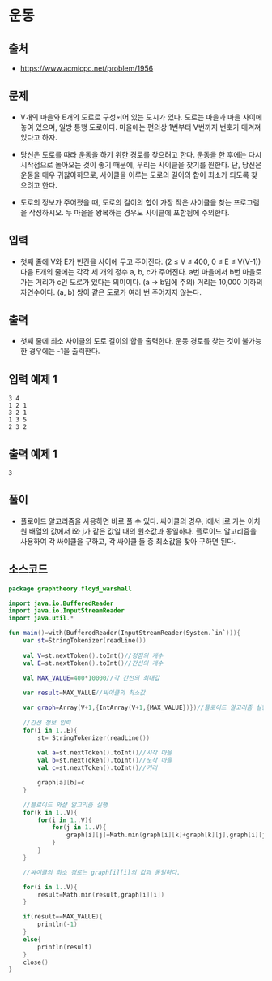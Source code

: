 # 운동

## 출처

* https://www.acmicpc.net/problem/1956

## 문제

* V개의 마을와 E개의 도로로 구성되어 있는 도시가 있다. 도로는 마을과 마을 사이에 놓여 있으며, 일방 통행 도로이다. 마을에는 편의상 1번부터 V번까지 번호가 매겨져 있다고 하자.

* 당신은 도로를 따라 운동을 하기 위한 경로를 찾으려고 한다. 운동을 한 후에는 다시 시작점으로 돌아오는 것이 좋기 때문에, 우리는 사이클을 찾기를 원한다. 단, 당신은 운동을 매우 귀찮아하므로, 사이클을 이루는 도로의 길이의 합이 최소가 되도록 찾으려고 한다.

* 도로의 정보가 주어졌을 때, 도로의 길이의 합이 가장 작은 사이클을 찾는 프로그램을 작성하시오. 두 마을을 왕복하는 경우도 사이클에 포함됨에 주의한다.

## 입력

* 첫째 줄에 V와 E가 빈칸을 사이에 두고 주어진다. (2 ≤ V ≤ 400, 0 ≤ E ≤ V(V-1)) 다음 E개의 줄에는 각각 세 개의 정수 a, b, c가 주어진다. a번 마을에서 b번 마을로 가는 거리가 c인 도로가 있다는 의미이다. (a → b임에 주의) 거리는 10,000 이하의 자연수이다. (a, b) 쌍이 같은 도로가 여러 번 주어지지 않는다.

## 출력

* 첫째 줄에 최소 사이클의 도로 길이의 합을 출력한다. 운동 경로를 찾는 것이 불가능한 경우에는 -1을 출력한다.

## 입력 예제 1

```
3 4
1 2 1
3 2 1
1 3 5
2 3 2
```

## 출력 예제 1

```
3
```

## 풀이

* 플로이드 알고리즘을 사용하면 바로 풀 수 있다. 싸이클의 경우, i에서 j로 가는 이차원 배열의 값에서 i와 j가 같은 값일 때의 원소값과 동일하다. 플로이드 알고리즘을 사용하여 각 싸이클을 구하고, 각 싸이클 들 중 최소값을 찾아 구하면 된다.

## 소스코드

```kotlin
package graphtheory.floyd_warshall

import java.io.BufferedReader
import java.io.InputStreamReader
import java.util.*

fun main()=with(BufferedReader(InputStreamReader(System.`in`))){
    var st=StringTokenizer(readLine())
    
    val V=st.nextToken().toInt()//정점의 개수
    val E=st.nextToken().toInt()//간선의 개수

    val MAX_VALUE=400*10000//각 간선의 최대값
    
    var result=MAX_VALUE//싸이클의 최소값

    var graph=Array(V+1,{IntArray(V+1,{MAX_VALUE})})//플로이드 알고리즘 실행 값을 저장할 이차원 배열
    
    //간선 정보 입력
    for(i in 1..E){
        st= StringTokenizer(readLine())
        
        val a=st.nextToken().toInt()//시작 마을
        val b=st.nextToken().toInt()//도착 마을
        val c=st.nextToken().toInt()//거리

        graph[a][b]=c
    }

    //플로이드 와샬 알고리즘 실행
    for(k in 1..V){
        for(i in 1..V){
            for(j in 1..V){
                graph[i][j]=Math.min(graph[i][k]+graph[k][j],graph[i][j])
            }
        }
    }

    //싸이클의 최소 경로는 graph[i][i]의 값과 동일하다.

    for(i in 1..V){
        result=Math.min(result,graph[i][i])
    }

    if(result==MAX_VALUE){
        println(-1)
    }
    else{
        println(result)
    }
    close()
}
```
